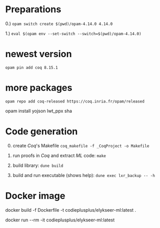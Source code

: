 
Preparations
============

0.) `opam switch create $(pwd)/opam-4.14.0 4.14.0`

1.) `eval $(opam env --set-switch --switch=$(pwd)/opam-4.14.0)`


# newest version
`opam pin add coq 8.15.1`

# more packages
`opam repo add coq-released https://coq.inria.fr/opam/released`

opam install yojson lwt_ppx sha

Code generation
===============

0) create _Coq_'s Makefile
    `coq_makefile -f _CoqProject -o Makefile`

1) run proofs in _Coq_ and extract _ML_ code:
    `make`

2) build library:
    `dune build`

3) build and run executable (shows help):
    `dune exec lxr_backup -- -h`

Docker image
============

docker build -f Dockerfile -t codieplusplus/elykseer-ml:latest .

docker run --rm -it codieplusplus/elykseer-ml:latest


